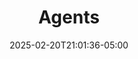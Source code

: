 ---
weight: 3
title: "Agents"
description: ""
icon: "article"
date: "2025-02-20T21:01:36-05:00"
lastmod: "2025-02-20T21:01:36-05:00"
toc: true
---